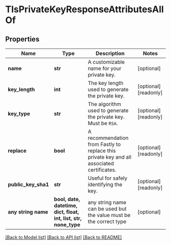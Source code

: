 # TlsPrivateKeyResponseAttributesAllOf


## Properties
Name | Type | Description | Notes
------------ | ------------- | ------------- | -------------
**name** | **str** | A customizable name for your private key. | [optional] 
**key_length** | **int** | The key length used to generate the private key. | [optional] [readonly] 
**key_type** | **str** | The algorithm used to generate the private key. Must be `RSA`. | [optional] [readonly] 
**replace** | **bool** | A recommendation from Fastly to replace this private key and all associated certificates. | [optional] [readonly] 
**public_key_sha1** | **str** | Useful for safely identifying the key. | [optional] [readonly] 
**any string name** | **bool, date, datetime, dict, float, int, list, str, none_type** | any string name can be used but the value must be the correct type | [optional]

[[Back to Model list]](../README.md#documentation-for-models) [[Back to API list]](../README.md#documentation-for-api-endpoints) [[Back to README]](../README.md)


